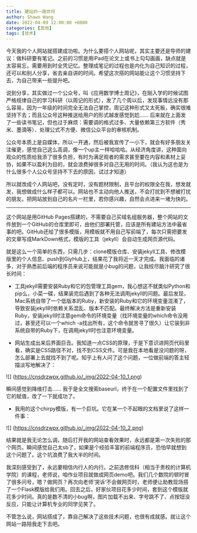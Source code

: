 ```yaml
---
title: 建站的一路坎坷
author: Shawn Wang
date: 2022-04-09 12:00:00 +0800
categories: [其他]
tags: [技术]
---
```


今天我的个人网站就搭建成功啦。为什么要搭个人网站呢，其实主要还是导师的建议：做科研要有笔记。之前的习惯是用iPad在论文上或书上勾勾画画，缺点就是太容易忘，需要用到时全凭记忆。整理成笔记的过程也是内化为自己知识的过程，还可以和别人分享，省去亲自讲的时间。希望这次搭的网站能让这个习惯坚持下去，为自己带来一些提升吧。

说到分享，其实做过一个公众号，叫《应用数学博士周记》，在刚入学的时候试图严格规律自己的学习科研（以周记的形式），发了几个周以后，发现事情远没有那么容易，因为一年级的时间完全无法自己掌控，周记这种形式又太死板，确实很难坚持下去；而且公众号这种推送给用户的形式越发感觉到尬…… 后来就在上面发了一些读书笔记，但也过于麻烦：需要调的格式过多、大量依赖第三方软件（秀米、墨滴等）、处理公式不方便、微信公众平台的审核机制。

公众号本质上是自媒体，所以一开通，然后被我宣传了一小下，就会有好多朋友关注催更，感觉自己这么高调，像一个up主一样哈哈哈。从经济角度讲，这种面向观众的性质给我添了很多负担，有时为满足观者的需求甚至要在内容和素材上妥协，如果不以盈利为目的，就会浪费掉很多对自己无用的时间。（我认为这也是为什么很多个人公众号坚持不下去的原因，试过才知道）

所以就改成个人网站吧，没有定时，没有题材限制，且平台的权限全在我，想发就发，我想做成什么样子都可以。网站也不主动向他人推送，不会打扰到不想被打扰的朋友。把网站放到自己的名片一栏里，若你感兴趣，自然会点进来一堵为快的。



<hr/>

这个网站是用GitHub Pages搭建的，不需要自己买域名组服务器，整个网站的文件放到一个GitHub的仓库里即可，由他们部署托管，应该是所有建站方法中最省事的吧。GitHub还给了很多模版，用模板就不用自己写前端了，每次只需把要发的文章写成MarkDown格式，模版的工具（jekyll）会自动生成网页源代码。

就是这么一个简单的东西，只需几步：clone模版仓库、安装jekyll工具、修改模版里的个人信息、push到GiyHub上，结果花了我将近一天才完成。我面临的诸多，对于熟悉前后端的程序员来说可能就是小bug的问题，让我绞尽脑汁研究了很长时间：

- 工具jekyll需要安装Ruby和它的包管理工具gem，我心想这不就类似Python和pip么，小菜一碟，结果装完后遇到了各种无法调用jekyll的问题。最后发现，Mac系统自带了一个低版本的Ruby，新安装的Ruby和它的环境变量混淆了，导致安装jekyll时依赖关系混乱、版本不匹配。最终解决方法是重新安装Ruby，安装jekyll时注意gem命令的环境变量（找环境变量的which命令没用过，甚至还可以一个which -a找出所有，这个命令就苦寻了很久）让它装到非系统自带的Ruby下，在调用jekyll时也注意环境变量。

- 网站生成出来后界面巨丑。我知道一点CSS的原理，于是下意识进网页代码里看，确实是CSS路径不对，找不到CSS文件。可是我在本地看是没问题的呀，怎么部署上去就找不到了呢。知乎上有人问了这个问题，一位做前端的答主轻描淡写地解决了：

![] (https://cnsdrzwpx.github.io/_img/2022-04-10_1.png)

瞬间感觉到降维打击…… 我于是全文搜索baseurl，终于在一个配置文件里找到了它的赋值，改了一下就成功了。

- 我用的这个chirpy模版，有一个巨坑。它在某一个不起眼的文档里说了这样一件事：


![] (https://cnsdrzwpx.github.io/_img/2022-04-10_2.png)

结果就是我无论怎么调，随后打开我的网站查看效果时，永远都是第一次失败的那个网页。瞬间感觉自己太sb了，如果是个经验丰富的前端程序员，恐怕早就想到这个问题了。这个坑浪费了我大半的时间。





我深刻感受到了，永远要相信内行人的内行。之前选修信科（相当于贵校的计算机学院）的课程，老师说，咱作业项目就做成网页demo吧。我们几个数院的顿时冒了很多问号，嗯？做网页？再次向老师‘哭诉‘不会做网页时，老师便让助教现场搭了一个Flask模版给我们用。回去之后，好家伙项目花多少时间，套到这个模版就花多少时间。真的是数不清的小bug啊，图片加载不出来、字号跳不了、点按钮没反应，只能让计算机专业的同学见笑了。


不管怎么说，网站搭成了，靠自己解决了这些技术问题，也很有成就感。就让这个网站一路陪我走下去吧。
